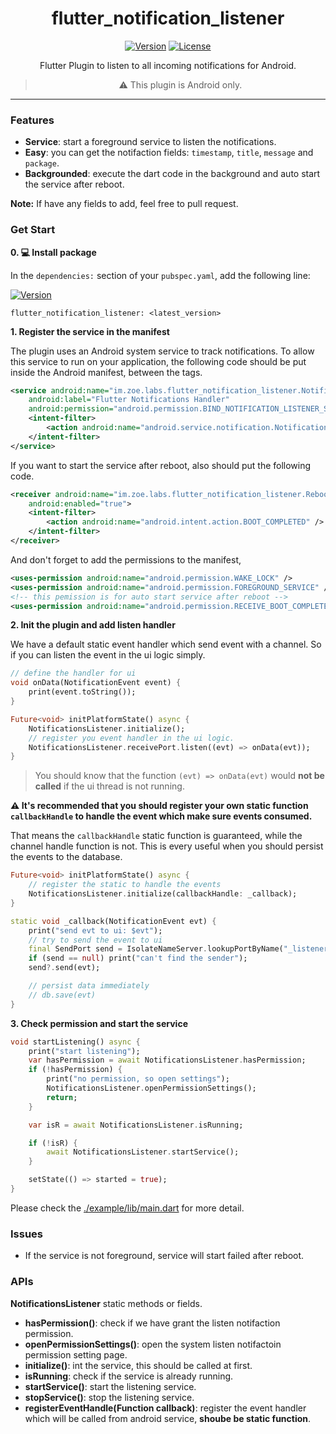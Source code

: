<div align="center">

# flutter_notification_listener


[![Version](https://img.shields.io/pub/v/flutter_notification_listener.svg)](https://pub.dartlang.org/packages/flutter_notification_listener)
[![License](https://img.shields.io/badge/license-AL2-blue.svg)](https://github.com/jiusanzhou/flutter_notification_listener/blob/master/LICENSE)

Flutter Plugin to listen to all incoming notifications for Android.

> :warning: This plugin is Android only.


</div>

---

### Features

- **Service**: start a foreground service to listen the notifications.
- **Easy**: you can get the notifaction fields: `timestamp`, `title`, `message` and `package`.
- **Backgrounded**: execute the dart code in the background and auto start the service after reboot.

**Note:** If have any fields to add, feel free to pull request.

### Get Start

**0. 💻 Install package**

In the `dependencies:` section of your `pubspec.yaml`, add the following line:

[![Version](https://img.shields.io/pub/v/flutter_notification_listener.svg)](https://pub.dartlang.org/packages/flutter_notification_listener)

```
flutter_notification_listener: <latest_version>
```

**1. Register the service in the manifest**

The plugin uses an Android system service to track notifications. To allow this service to run on your application, the following code should be put inside the Android manifest, between the tags.

```xml
<service android:name="im.zoe.labs.flutter_notification_listener.NotificationsHandlerService"
    android:label="Flutter Notifications Handler"
    android:permission="android.permission.BIND_NOTIFICATION_LISTENER_SERVICE">
    <intent-filter>
        <action android:name="android.service.notification.NotificationListenerService" />
    </intent-filter>
</service>
```

If you want to start the service after reboot, also should put the following code.

```xml
<receiver android:name="im.zoe.labs.flutter_notification_listener.RebootBroadcastReceiver"
    android:enabled="true">
    <intent-filter>
        <action android:name="android.intent.action.BOOT_COMPLETED" />
    </intent-filter>
</receiver>
```

And don't forget to add the permissions to the manifest,
```xml
<uses-permission android:name="android.permission.WAKE_LOCK" />
<uses-permission android:name="android.permission.FOREGROUND_SERVICE" />
<!-- this pemission is for auto start service after reboot -->
<uses-permission android:name="android.permission.RECEIVE_BOOT_COMPLETED"/>
```

**2. Init the plugin and add listen handler**

We have a default static event handler which send event with a channel.
So if you can listen the event in the ui logic simply.

```dart
// define the handler for ui
void onData(NotificationEvent event) {
    print(event.toString());
}

Future<void> initPlatformState() async {
    NotificationsListener.initialize();
    // register you event handler in the ui logic.
    NotificationsListener.receivePort.listen((evt) => onData(evt));
}
```

> You should know that the function `(evt) => onData(evt)` would **not be called** if the ui thread is not running.

**:warning: It's recommended that you should register your own static function `callbackHandle` to handle the event which make sure events consumed.**

That means the `callbackHandle` static function is guaranteed, while the channel handle function is not. This is every useful when you should persist the events to the database.

```dart
Future<void> initPlatformState() async {
    // register the static to handle the events
    NotificationsListener.initialize(callbackHandle: _callback);
}

static void _callback(NotificationEvent evt) {
    print("send evt to ui: $evt");
    // try to send the event to ui
    final SendPort send = IsolateNameServer.lookupPortByName("_listener_");
    if (send == null) print("can't find the sender");
    send?.send(evt);

    // persist data immediately
    // db.save(evt)
}
```

**3. Check permission and start the service**


```dart
void startListening() async {
    print("start listening");
    var hasPermission = await NotificationsListener.hasPermission;
    if (!hasPermission) {
        print("no permission, so open settings");
        NotificationsListener.openPermissionSettings();
        return;
    }

    var isR = await NotificationsListener.isRunning;

    if (!isR) {
        await NotificationsListener.startService();
    }

    setState(() => started = true);
}
```

Please check the [./example/lib/main.dart](./example/lib/main.dart) for more detail.

### Issues

- If the service is not foreground, service will start failed after reboot.

### APIs

**NotificationsListener** static methods or fields.

- **hasPermission()**: check if we have grant the listen notifaction permission.
- **openPermissionSettings()**: open the system listen notifactoin permission setting page.
- **initialize()**: int the service, this should be called at first.
- **isRunning**: check if the service is already running.
- **startService()**: start the listening service.
- **stopService()**: stop the listening service.
- **registerEventHandle(Function callback)**:  register the event handler which will be called from android service, **shoube be static function**.

